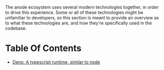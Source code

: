 The anode ecosystem uses several modern technologies together, in order to drive this experience. Some or all of these technologies might be unfamiliar to developers, so this section is meant to provide an overview as to what these technologies are, and how they're specifically used in the codebase.

# Table Of Contents

- [Deno: A typescript runtime, similar to node](./deno.md)
